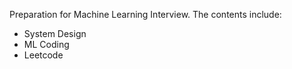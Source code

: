 Preparation for Machine Learning Interview. The contents include:
- System Design
- ML Coding
- Leetcode
